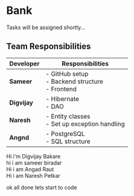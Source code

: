 # Bank

Tasks will be assigned shortly...

## Team Responsibilities

| Developer | Responsibilities |
| --------- | ---------------- |
| **Sameer** | - GitHub setup <br> - Backend structure <br> - Frontend |
| **Digvijay** | - Hibernate <br> - DAO |
| **Naresh** | - Entity classes <br> - Set up exception handling |
| **Angnd** | - PostgreSQL <br> - SQL structure |

Hi i'm Digvijay Bakare   
hi i am sameer biradar  
Hi i am Angad Raut   
Hi i am Naresh Petkar  

ok all done lets start to code

 